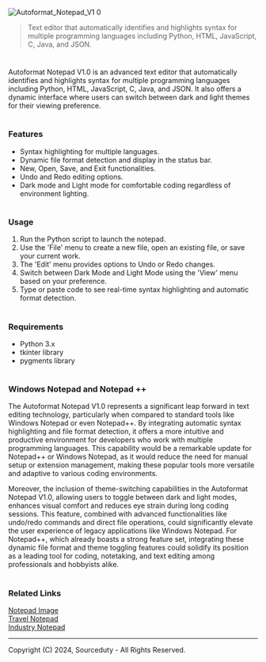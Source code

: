 ![Autoformat_Notepad_V1 0](https://github.com/user-attachments/assets/540fb3e3-745b-4ba6-9a89-892b64e097aa)

>  Text editor that automatically identifies and highlights syntax for multiple programming languages including Python, HTML, JavaScript, C, Java, and JSON.
#

Autoformat Notepad V1.0 is an advanced text editor that automatically identifies and highlights syntax for multiple programming languages including Python, HTML, JavaScript, C, Java, and JSON. It also offers a dynamic interface where users can switch between dark and light themes for their viewing preference.

#
### Features

- Syntax highlighting for multiple languages.
- Dynamic file format detection and display in the status bar.
- New, Open, Save, and Exit functionalities.
- Undo and Redo editing options.
- Dark mode and Light mode for comfortable coding regardless of environment lighting.

#
### Usage

1. Run the Python script to launch the notepad.
2. Use the 'File' menu to create a new file, open an existing file, or save your current work.
3. The 'Edit' menu provides options to Undo or Redo changes.
4. Switch between Dark Mode and Light Mode using the 'View' menu based on your preference.
5. Type or paste code to see real-time syntax highlighting and automatic format detection.

#
### Requirements

- Python 3.x
- tkinter library
- pygments library

#
### Windows Notepad and Notepad ++

The Autoformat Notepad V1.0 represents a significant leap forward in text editing technology, particularly when compared to standard tools like Windows Notepad or even Notepad++. By integrating automatic syntax highlighting and file format detection, it offers a more intuitive and productive environment for developers who work with multiple programming languages. This capability would be a remarkable update for Notepad++ or Windows Notepad, as it would reduce the need for manual setup or extension management, making these popular tools more versatile and adaptive to various coding environments.

Moreover, the inclusion of theme-switching capabilities in the Autoformat Notepad V1.0, allowing users to toggle between dark and light modes, enhances visual comfort and reduces eye strain during long coding sessions. This feature, combined with advanced functionalities like undo/redo commands and direct file operations, could significantly elevate the user experience of legacy applications like Windows Notepad. For Notepad++, which already boasts a strong feature set, integrating these dynamic file format and theme toggling features could solidify its position as a leading tool for coding, notetaking, and text editing among professionals and hobbyists alike.

#
### Related Links

[Notepad Image](https://github.com/sourceduty/Notepad_Image)
<br>
[Travel Notepad](https://github.com/sourceduty/Travel_Notepad)
<br>
[Industry Notepad](https://github.com/sourceduty/Industry_Notepad)

***
Copyright (C) 2024, Sourceduty - All Rights Reserved.
